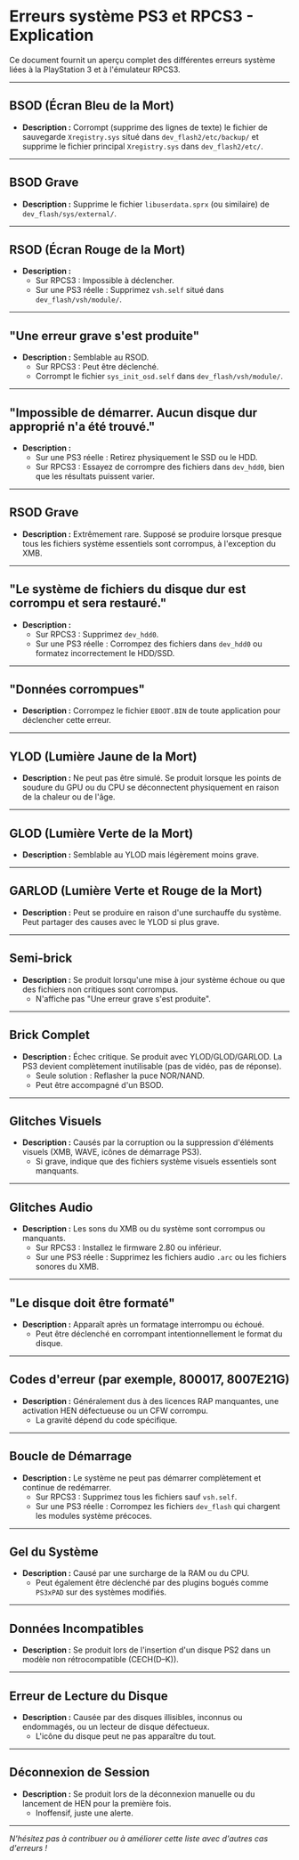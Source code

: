 # Erreurs système PS3 et RPCS3 - Explication

Ce document fournit un aperçu complet des différentes erreurs système liées à la PlayStation 3 et à l'émulateur RPCS3.

---

## BSOD (Écran Bleu de la Mort)
- **Description :** Corrompt (supprime des lignes de texte) le fichier de sauvegarde `Xregistry.sys` situé dans `dev_flash2/etc/backup/` et supprime le fichier principal `Xregistry.sys` dans `dev_flash2/etc/`.

---

## BSOD Grave
- **Description :** Supprime le fichier `libuserdata.sprx` (ou similaire) de `dev_flash/sys/external/`.

---

## RSOD (Écran Rouge de la Mort)
- **Description :**
  - Sur RPCS3 : Impossible à déclencher.
  - Sur une PS3 réelle : Supprimez `vsh.self` situé dans `dev_flash/vsh/module/`.

---

## "Une erreur grave s'est produite"
- **Description :** Semblable au RSOD.
  - Sur RPCS3 : Peut être déclenché.
  - Corrompt le fichier `sys_init_osd.self` dans `dev_flash/vsh/module/`.

---

## "Impossible de démarrer. Aucun disque dur approprié n'a été trouvé."
- **Description :**
  - Sur une PS3 réelle : Retirez physiquement le SSD ou le HDD.
  - Sur RPCS3 : Essayez de corrompre des fichiers dans `dev_hdd0`, bien que les résultats puissent varier.

---

## RSOD Grave
- **Description :** Extrêmement rare. Supposé se produire lorsque presque tous les fichiers système essentiels sont corrompus, à l'exception du XMB.

---

## "Le système de fichiers du disque dur est corrompu et sera restauré."
- **Description :**
  - Sur RPCS3 : Supprimez `dev_hdd0`.
  - Sur une PS3 réelle : Corrompez des fichiers dans `dev_hdd0` ou formatez incorrectement le HDD/SSD.

---

## "Données corrompues"
- **Description :** Corrompez le fichier `EBOOT.BIN` de toute application pour déclencher cette erreur.

---

## YLOD (Lumière Jaune de la Mort)
- **Description :** Ne peut pas être simulé. Se produit lorsque les points de soudure du GPU ou du CPU se déconnectent physiquement en raison de la chaleur ou de l'âge.

---

## GLOD (Lumière Verte de la Mort)
- **Description :** Semblable au YLOD mais légèrement moins grave.

---

## GARLOD (Lumière Verte et Rouge de la Mort)
- **Description :** Peut se produire en raison d'une surchauffe du système. Peut partager des causes avec le YLOD si plus grave.

---

## Semi-brick
- **Description :** Se produit lorsqu'une mise à jour système échoue ou que des fichiers non critiques sont corrompus.
  - N'affiche pas "Une erreur grave s'est produite".

---

## Brick Complet
- **Description :** Échec critique. Se produit avec YLOD/GLOD/GARLOD. La PS3 devient complètement inutilisable (pas de vidéo, pas de réponse).
  - Seule solution : Reflasher la puce NOR/NAND.
  - Peut être accompagné d'un BSOD.

---

## Glitches Visuels
- **Description :** Causés par la corruption ou la suppression d'éléments visuels (XMB, WAVE, icônes de démarrage PS3).
  - Si grave, indique que des fichiers système visuels essentiels sont manquants.

---

## Glitches Audio
- **Description :** Les sons du XMB ou du système sont corrompus ou manquants.
  - Sur RPCS3 : Installez le firmware 2.80 ou inférieur.
  - Sur une PS3 réelle : Supprimez les fichiers audio `.arc` ou les fichiers sonores du XMB.

---

## "Le disque doit être formaté"
- **Description :** Apparaît après un formatage interrompu ou échoué.
  - Peut être déclenché en corrompant intentionnellement le format du disque.

---

## Codes d'erreur (par exemple, 800017, 8007E21G)
- **Description :** Généralement dus à des licences RAP manquantes, une activation HEN défectueuse ou un CFW corrompu.
  - La gravité dépend du code spécifique.

---

## Boucle de Démarrage
- **Description :** Le système ne peut pas démarrer complètement et continue de redémarrer.
  - Sur RPCS3 : Supprimez tous les fichiers sauf `vsh.self`.
  - Sur une PS3 réelle : Corrompez les fichiers `dev_flash` qui chargent les modules système précoces.

---

## Gel du Système
- **Description :** Causé par une surcharge de la RAM ou du CPU.
  - Peut également être déclenché par des plugins bogués comme `PS3xPAD` sur des systèmes modifiés.

---

## Données Incompatibles
- **Description :** Se produit lors de l'insertion d'un disque PS2 dans un modèle non rétrocompatible (CECH(D–K)).

---

## Erreur de Lecture du Disque
- **Description :** Causée par des disques illisibles, inconnus ou endommagés, ou un lecteur de disque défectueux.
  - L'icône du disque peut ne pas apparaître du tout.

---

## Déconnexion de Session
- **Description :** Se produit lors de la déconnexion manuelle ou du lancement de HEN pour la première fois.
  - Inoffensif, juste une alerte.

---

*N'hésitez pas à contribuer ou à améliorer cette liste avec d'autres cas d'erreurs !*
